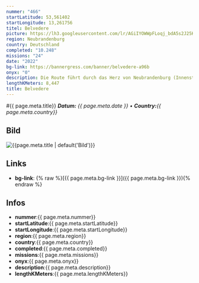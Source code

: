 ```yaml
---
nummer: "466"
startLatitude: 53,561402
startLongitude: 13,261756
titel: Belvedere
picture: https://lh3.googleusercontent.com/lr/AGiIYOWWpFLoqj_bdA5s2J25KrIGHoOwgFAlceCTxVGaqwWJCI49gVAQFzxWLil3r5cs0C6UaKFhRI4yy_xWn3alsVdD2gzltgqvAZY77s8SxpeX8M9xZaeqIXbsfVsPQAdlH-deIxrG9cLeVFRm32P5qquUCnot056Xn9kd1B8KDczVRIzzujmKHJ6wUAReyeSSBmcLunISIbPrqsmnCNKA6pU9-_Cgz59N6P9wEmhUu-ce_eMvFNiHgVO8Mmyn4CM29nitwS_UsKWmmBiXpx3lXj43kQPVRxo9Ui3E14olP8d8vYRxeVYORGf5HsMaaYsaQN3WL88R4ZkRPDGRCPbZhZ22RXp6YTnIL-EHlvA_xeVNCDQXacnxKnSWXrJNGUNpNXycCoFamNKADEQe05zsUQ5Lm15XSuVU9_-S13qWbbUogp_asdYg7gzYamNUb5TO8r0hWju6viD0txN6BRcHOl2fbSPQQ2zGukyoH-bNkNYUxL0uo9dzK_0Pf7xmoSRvouNIhKv0ybeVmavEuVgVtOCHsfu5Oy1ru8WJNbalWb5KYOUfv8oqGgzfUovcxQEgyUqc5AUZ0VUAgMfgVEY3R8ZeVmrTnFvJuvK-DEujoeLxrr1v44jlv-BOmLTR90bzlMiHI-9UPWM6qNt3sD2OeLXmABKmw1P3SRpl1IazafKFqpwc8_Eg2nCD9qCuNw22NaQPzi-zmN2MZr_2C1Sb1BnmMnhWNaBkutd4NPxjG2nBz-3Gldv0WihJp92bXy07-ItbLMX5icbhrugwC5KzWpn14Mmj4h-RSLr_47w6_nf7F2YB9YtNkAmFNhm9CYKdyIJEgbMB8yPSo_AF9oP9VkMxv-qjp39Cq7Etrn49Cwo3sG3g5D1-Xwe6LvnYb7_Alfpm6OTc1Stfc7iWYM88WMbQR8hOCgxUuxk9gOqyHgllTAbnwWJ1svHbVJXr5dXtXxQUsVLJOGd0mNl5cMd9C5ypb-TwJ2oztsSTT5mg8MDvurggMkAO0gEaM7ClMYQ3hkty7eL1CVuvlRNbz5soCGtXwDRWm1X7bg4nC4XL9V2KYNbHEwQ
region: Neubrandenburg
country: Deutschland
completed: "10.248"
missions: "24"
date: "2022"
bg-link: https://bannergress.com/banner/belvedere-a96b
onyx: "0"
description: Die Route führt durch das Herz von Neubrandenburg (Innenstadt, Kulturpark und Belvedere)
lengthKMeters: 8,447
title: Belvedere
---
```


#{{ page.meta.title}}
_**Datum:** {{ page.meta.date }} • **Country:**{{ page.meta.country}}_

## Bild
![{{page.meta.title | default('Bild')}}]({{page.meta.picture}})

## Links
- **bg-link**: {% raw %}[{{ page.meta.bg-link }}]({{ page.meta.bg-link }}){% endraw %}

## Infos
- **nummer**:{{ page.meta.nummer}}
- **startLatitude**:{{ page.meta.startLatitude}}
- **startLongitude**:{{ page.meta.startLongitude}}
- **region**:{{ page.meta.region}}
- **country**:{{ page.meta.country}}
- **completed**:{{ page.meta.completed}}
- **missions**:{{ page.meta.missions}}
- **onyx**:{{ page.meta.onyx}}
- **description**:{{ page.meta.description}}
- **lengthKMeters**:{{ page.meta.lengthKMeters}}

